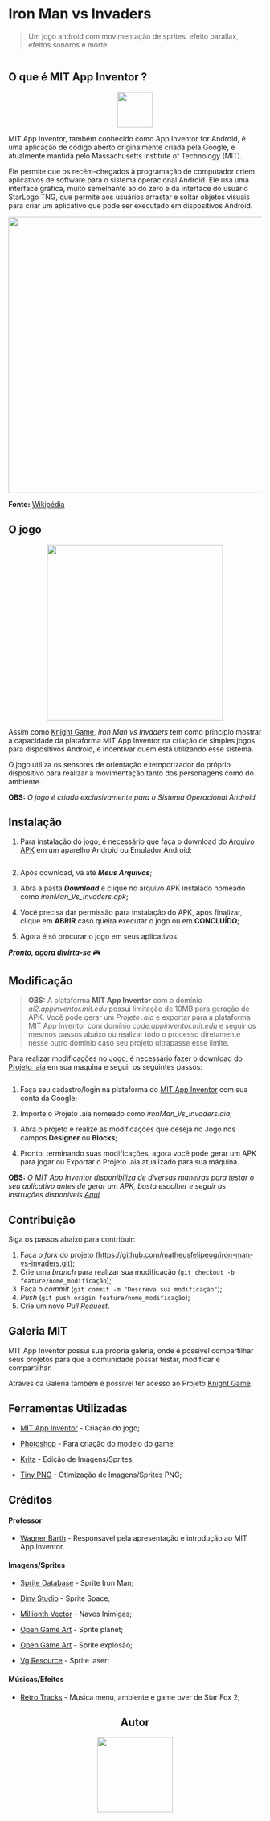 # Iron Man vs Invaders
> Um jogo android com movimentação de sprites, efeito parallax, efeitos sonoros e morte.

<p align="center">
    <img src="" />
</p>

## O que é MIT App Inventor ?

<p align="center">
    <img src="https://res.cloudinary.com/mts-cloud/image/upload/v1560674001/knight_game/logoAppInventor_bokjby.png" width="70px"/>
</p>

MIT App Inventor, também conhecido como App Inventor for Android, é uma aplicação de código aberto originalmente criada pela Google, e atualmente mantida pelo Massachusetts Institute of Technology (MIT).

Ele permite que os recém-chegados à programação de computador criem aplicativos de software para o sistema operacional Android. Ele usa uma interface gráfica, muito semelhante ao do zero e da interface do usuário StarLogo TNG, que permite aos usuários arrastar e soltar objetos visuais para criar um aplicativo que pode ser executado em dispositivos Android.

<p align="center">
    <img src="https://res.cloudinary.com/mts-cloud/image/upload/v1560673711/knight_game/appinventor_f62fy4.gif" width="550px"/>
</p>

**Fonte:** [Wikipédia](https://pt.wikipedia.org/wiki/App_Inventor)</p>

## O jogo
<p align="center">
    <img src="https://res.cloudinary.com/mts-cloud/image/upload/v1561060062/iron_man_vs_invaders/tela_sobre_ycz7v6.jpg" width="350px"/>
</p>

Assim como [Knight Game](https://github.com/matheusfelipeog/knight-game-appinventor), *Iron Man vs Invaders* tem como princípio mostrar a capacidade da plataforma MIT App Inventor na criação de simples jogos para dispositivos Android, e incentivar quem está utilizando esse sistema.

O jogo utiliza os sensores de orientação e temporizador do próprio dispositivo para realizar a movimentação tanto dos personagens como do ambiente.

**OBS:** *O jogo é criado exclusivamente para o Sistema Operacional Android*

## Instalação
1. Para instalação do jogo, é necessário que faça o download do [Arquivo APK](/ironMan_Vs_Invaders.apk) em um aparelho Android ou Emulador Android;

<img src="" />

2. Após download, vá até ***Meus Arquivos***;

3. Abra a pasta ***Download*** e clique no arquivo APK instalado nomeado como *ironMan_Vs_Invaders.apk*;

4. Você precisa dar permissão para instalação do APK, após finalizar, clique em **ABRIR** caso queira executar o jogo ou em **CONCLUÍDO**;

5. Agora é só procurar o jogo em seus aplicativos.

***Pronto, agora divirta-se*** 🎮

## Modificação

> **OBS:** A plataforma **MIT App Inventor** com o domínio *ai2.appinventor.mit.edu* possui limitação de 10MB para geração de APK. Você pode gerar um *Projeto .aia* e exportar para a plataforma MIT App Inventor com domínio *code.appinventor.mit.edu* e seguir os mesmos passos abaixo ou realizar todo o processo diretamente nesse outro domínio caso seu projeto ultrapasse esse limite.

Para realizar modificações no Jogo, é necessário fazer o download do [Projeto .aia](//ironMan_Vs_Invaders.aia) em sua maquina e seguir os seguintes passos:

<img src="" />

1. Faça seu cadastro/login na plataforma do [MIT App Inventor](http://ai2.appinventor.mit.edu) com sua conta da Google;

2. Importe o Projeto .aia nomeado como *ironMan_Vs_Invaders.aia*;

3. Abra o projeto e realize as modificações que deseja no Jogo nos campos **Designer** ou **Blocks**;

4. Pronto, terminando suas modificações, agora você pode gerar um APK para jogar ou Exportar o Projeto .aia atualizado para sua máquina.

 **OBS:** *O MIT App Inventor disponibiliza de diversas maneiras para testar o seu aplicativo antes de gerar um APK, basta escolher e seguir as instruções disponíveis [Aqui](http://appinventor.mit.edu/explore/ai2/setup.html)*

## Contribuição
Siga os passos abaixo para contribuir:
1. Faça o *fork* do projeto (<https://github.com/matheusfelipeog/iron-man-vs-invaders.git>);
2. Crie uma *branch* para realizar sua modificação (`git checkout -b feature/nome_modificação`);
3. Faça o *commit* (`git commit -m "Descreva sua modificação"`);
4. *Push* (`git push origin feature/nome_modificação`);
5. Crie um novo *Pull Request*.

## Galeria MIT
MIT App Inventor possui sua propría galeria, onde é possível compartilhar seus projetos para que a comunidade possar testar, modificar e compartilhar.

Atráves da Galeria também é possível ter acesso ao Projeto [Knight Game](http://ai2.appinventor.mit.edu/?galleryId=4747606480257024).

## Ferramentas Utilizadas

- [MIT App Inventor](http://ai2.appinventor.mit.edu/) - Criação do jogo;

- [Photoshop](https://www.adobe.com/br/products/photoshop.html) - Para criação do modelo do game;

- [Krita](https://krita.org) - Edição de Imagens/Sprites;

- [Tiny PNG](https://tinypng.com/) - Otimização de Imagens/Sprites PNG;

## Créditos
#### Professor
- [Wagner Barth](https://www.linkedin.com/in/wagner-barth-5ba7611/) - Responsável pela apresentação e introdução ao MIT App Inventor.
#### Imagens/Sprites
- [Sprite Database](http://spritedatabase.net/file/17969) - Sprite Iron Man;

- [Dinv Studio](https://dinvstudio.itch.io/dynamic-space-background-lite-free) - Sprite Space;

- [Millionth Vector](http://millionthvector.blogspot.com/2012/12/more-top-down-spaceship-sprites.html) - Naves Inimigas;

- [Open Game Art](https://opengameart.org/content/16-planet-sprites) - Sprite planet;

- [Open Game Art](https://opengameart.org/content/explosions-2) - Sprite explosão;

- [Vg Resource](https://www.spriters-resource.com/neo_geo_ngcd/ms3/sheet/16299/) - Sprite laser;

#### Músicas/Efeitos
- [Retro Tracks](https://retro.sx/music/904) - Musica menu, ambiente e game over de Star Fox 2;

<h2 align="center">Autor</h2>

<p align="center">
    <a href="https://github.com/matheusfelipeog">
        <img src="https://avatars1.githubusercontent.com/u/50463866?s=400&v=4" width="150px" />
    </a>
</p>
